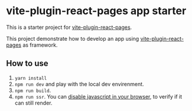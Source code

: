 # vite-plugin-react-pages app starter

This is a starter project for [vite-plugin-react-pages](https://github.com/vitejs/vite-plugin-react-pages).

This project demonstrate how to develop an app using [vite-plugin-react-pages](https://github.com/vitejs/vite-plugin-react-pages) as framework.

## How to use

1. `yarn install`
2. `npm run dev` and play with the local dev envirenment.
3. `npm run build`.
4. `npm run ssr`. You can [disable javascript in your browser](https://developers.google.com/web/tools/chrome-devtools/javascript/disable), to verify if it can still render.
